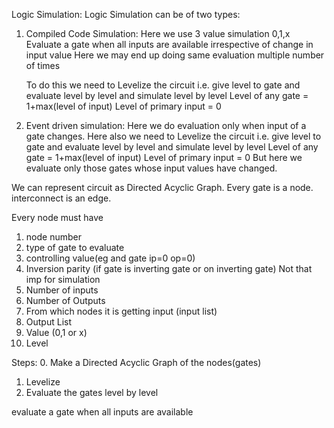 Logic Simulation:
Logic Simulation can be of two types:
1. Compiled Code Simulation:
    Here we use 3 value simulation 0,1,x
    Evaluate a gate when all inputs are available irrespective of change in input value
    Here we may end up doing same evaluation multiple number of times

    To do this we need to Levelize the circuit i.e. give level to gate and evaluate level by level
    and simulate level by level
    Level of any gate = 1+max(level of input)
    Level of primary input = 0

2. Event driven simulation:
    Here we do evaluation only when input of a gate changes.
    Here also we need to Levelize the circuit i.e. give level to gate and evaluate level by level
    and simulate level by level
    Level of any gate = 1+max(level of input)
    Level of primary input = 0
    But here we evaluate only those gates whose input values have changed.


We can represent circuit as Directed Acyclic Graph.
Every gate is a node.
interconnect is an edge.

Every node must have
1. node number
2. type of gate to evaluate
3. controlling value(eg and gate ip=0 op=0)
4. Inversion parity (if gate is inverting gate or on inverting gate) Not that imp for simulation
5. Number of inputs
6. Number of Outputs
7. From which nodes it is getting input (input list)
8. Output List
9. Value (0,1 or x)
10. Level

Steps:
0. Make a Directed Acyclic Graph of the nodes(gates) 
1. Levelize
2. Evaluate the gates level by level



evaluate a gate when all inputs are available
